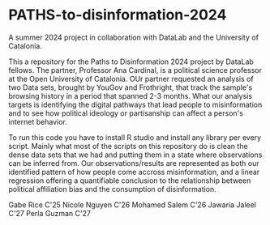 # PATHS-to-disinformation-2024
A summer 2024 project in collaboration with DataLab and the University of Catalonia.

This a repository for the Paths to Disinformation 2024 project by DataLab fellows. The partner, Professor Ana Cardinal, is a political science professor at the Open University of Catalonia. OUr partner requested an analysis of two Data sets, brought by YouGov and Frothright, that track the sample's browsing history in a period that spanned 2-3 months. What our analysis targets is identifying the digital pathways that lead people to misinformation and to see how political ideology or partisanship can affect a person's internet behavior.   

To run this code you have to install R studio and install any library per every script. Mainly what most of the scripts on this repository do is clean the dense data sets that we had and putting them in a state where observations can be inferred from. Our observations/results are represented as both our identified pattern of how people come accross misinformation, and a linear regression offering a quantifiable conclusion to the relationship between political affiliation bias and the consumption of disinformation. 

Gabe Rice C'25
Nicole Nguyen C'26
Mohamed Salem C'26
Jawaria Jaleel C'27
Perla Guzman C'27